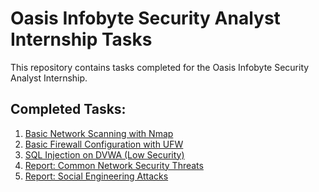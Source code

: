 
# Oasis Infobyte Security Analyst Internship Tasks

This repository contains tasks completed for the Oasis Infobyte Security Analyst Internship.

## Completed Tasks:

1. [Basic Network Scanning with Nmap]()
2. [Basic Firewall Configuration with UFW]()
3. [SQL Injection on DVWA (Low Security)]()
4. [Report: Common Network Security Threats]()
5. [Report: Social Engineering Attacks]()
